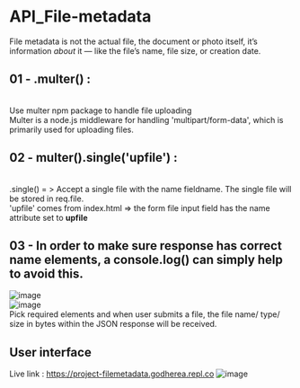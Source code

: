 # API_File-metadata
File metadata is not the actual file, the document or photo itself, it’s information _about_ it — like the file’s name, file size, or creation date.

## 01 - .multer() : 
<br>Use multer npm package to handle file uploading
<br>Multer is a node.js middleware for handling 'multipart/form-data', which is primarily used for uploading files.

## 02 - multer().single('upfile') : 
<br>.single() = > Accept a single file with the name fieldname. The single file will be stored in req.file.
<br>'upfile' comes from index.html => the form file input field has the name attribute set to **upfile**

## 03 - In order to make sure response has correct name elements, a console.log() can simply help to avoid this.
![image](https://user-images.githubusercontent.com/99662300/170236408-ef6524da-ef7f-4286-b2b1-61cce893fc1a.png)
<br>![image](https://user-images.githubusercontent.com/99662300/170236783-edf5a366-49d4-4936-8f9d-d6d033d5ae72.png)
<br>Pick required elements and when user submits a file, the file name/ type/ size in bytes within the JSON response will be received.


## User interface
Live link : https://project-filemetadata.godherea.repl.co
![image](https://user-images.githubusercontent.com/99662300/170234464-e37ba240-42a2-4939-967b-a0cb6a3804b5.png)
